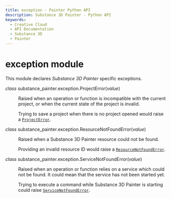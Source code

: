 ```yaml
---
title: exception - Painter Python API
description: Substance 3D Painter - Python API
keywords:
  - Creative Cloud
  - API Documentation
  - Substance 3D
  - Painter
---
```







<div class="wy-grid-for-nav">


<div class="wy-nav-content">
<div class="rst-content style-external-links">

<div class="document" itemscope="itemscope" itemtype="http://schema.org/Article" role="main">
<div itemprop="articleBody">

<h1>exception module<a class="headerlink" href="#module-substance_painter.exception" title="Link to this heading"> </a></h1>
<p class>This module declares <cite>Substance 3D Painter</cite> specific exceptions.</p>
<dl class="py class">
<dt class="sig sig-object py" id="substance_painter.exception.ProjectError">
<em class="property">class </em>substance_painter.exception.ProjectError(<em class="sig-param">value</em>)<a class="headerlink" href="#substance_painter.exception.ProjectError" title="Link to this definition"> </a></dt>
<dd><p class>Raised when an operation or function is incompatible with the current
project, or when the current state of the project is invalid.</p>
<p class>Trying to save a project when there is no project opened would raise a
<a class="reference internal" href="#substance_painter.exception.ProjectError" title="substance_painter.exception.ProjectError"><code class="xref py py-class docutils literal notranslate">ProjectError</code></a>.</p>
</dd></dl>
<dl class="py class">
<dt class="sig sig-object py" id="substance_painter.exception.ResourceNotFoundError">
<em class="property">class </em>substance_painter.exception.ResourceNotFoundError(<em class="sig-param">value</em>)<a class="headerlink" href="#substance_painter.exception.ResourceNotFoundError" title="Link to this definition"> </a></dt>
<dd><p class>Raised when a Substance 3D Painter resource could not be found.</p>
<p class>Providing an invalid resource ID would raise a <a class="reference internal" href="#substance_painter.exception.ResourceNotFoundError" title="substance_painter.exception.ResourceNotFoundError"><code class="xref py py-class docutils literal notranslate">ResourceNotFoundError</code></a>.</p>
</dd></dl>
<dl class="py class">
<dt class="sig sig-object py" id="substance_painter.exception.ServiceNotFoundError">
<em class="property">class </em>substance_painter.exception.ServiceNotFoundError(<em class="sig-param">value</em>)<a class="headerlink" href="#substance_painter.exception.ServiceNotFoundError" title="Link to this definition"> </a></dt>
<dd><p class>Raised when an operation or function relies on a service which could not
be found. It could mean that the service has not been started yet.</p>
<p class>Trying to execute a command while Substance 3D Painter is starting could
raise <a class="reference internal" href="#substance_painter.exception.ServiceNotFoundError" title="substance_painter.exception.ServiceNotFoundError"><code class="xref py py-class docutils literal notranslate">ServiceNotFoundError</code></a>.</p>
</dd></dl>

</div>
</div>

</div>
</div>

</div>



